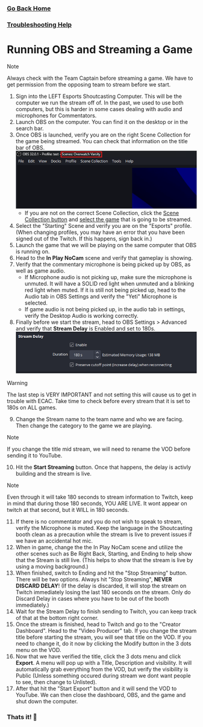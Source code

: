 ### [Go Back Home](/README.md)
### [Troubleshooting Help](/TS/README.md)
# Running OBS and Streaming a Game

> [!NOTE]
> Always check with the Team Captain before streaming a game. We have to get permission from the opposing team to stream before we start.

1. Sign into the LEFT Esports Shoutcasting Computer. This will be the computer we run the stream off of. In the past, we used to use both computers, but this is harder in some cases dealing with audio and microphones for Commentators.
2. Launch OBS on the computer. You can find it on the desktop or in the search bar.
3. Once OBS is launched, verify you are on the right Scene Collection for the game being streamed. You can check that information on the title bar of OBS.\
![](/Assets/currentsc.png)
    - If you are not on the correct Scene Collection, click the [Scene Collection button](/Assets/scenecollection.png) and [select the game](/Assets/scwithscenes.png) that is going to be streamed.
4. Select the "Starting" Scene and verify you are on the "Esports" profile. (When changing profiles, you may have an error that you have been signed out of the Twitch. If this happens, sign back in.)
5. Launch the game that we will be playing on the same computer that OBS is running on.
6. Head to the **In Play NoCam** scene and verify that gameplay is showing.
7. Verify that the commentary microphone is being picked up by OBS, as well as game audio.
    - If Microphone audio is not picking up, make sure the microphone is unmuted. It will have a SOLID red light when unmuted and a blinking red light when muted. If it is still not being picked up, head to the Audio tab in OBS Settings and verify the "Yeti" Microphone is selected.
    - If game audio is not being picked up, in the audio tab in settings, verify the Desktop Audio is working correctly.
8. Finally before we start the stream, head to OBS Settings > Advanced and verify that **Stream Delay** is Enabled and set to 180s.
![](/Assets/delay.png)
> [!WARNING]
> The last step is VERY IMPORTANT and not setting this will cause us to get in trouble with ECAC. Take time to check before every stream that it is set to 180s on ALL games.
9. Change the Stream name to the team name and who we are facing. Then change the category to the game we are playing. 
> [!NOTE]
> If you change the title mid stream, we will need to rename the VOD before sending it to YouTube.
10. Hit the **Start Streaming** button. Once that happens, the delay is activly building and the stream is live.
> [!NOTE]
> Even through it will take 180 seconds to stream information to Twitch, keep in mind that during those 180 seconds, YOU ARE LIVE. It wont appear on twitch at that second, but it WILL in 180 seconds.
11. If there is no commentator and you do not wish to speak to stream, verify the Microphone is muted. Keep the language in the Shoutcasting booth clean as a precaution while the stream is live to prevent issues if we have an accidental hot mic.
12. When in game, change the the In Play NoCam scene and utilize the other scenes such as Be Right Back, Starting, and Ending to help show that the Stream is still live. (This helps to show that the stream is live by using a moving background.)
13. When finished, switch to Ending and hit the "Stop Streaming" button. There will be two options. Always hit "Stop Streaming", **NEVER DISCARD DELAY**! (If the delay is discarded, it will stop the stream on Twitch immediately losing the last 180 seconds on the stream. Only do Discard Delay in cases where you have to be out of the booth immediately.)
14. Wait for the Stream Delay to finish sending to Twitch, you can keep track of that at the bottom right corner.
15. Once the stream is finished, head to Twitch and go to the "Creator Dashboard". Head to the "Video Producer" tab. If you change the stream title before starting the stream, you will see that title on the VOD. If you need to change it, do it now by clicking the Modify button in the 3 dots menu on the VOD.
16. Now that we have verified the title, click the 3 dots menu and click **Export**. A menu will pop up with a Title, Description and visibility. It will automatically grab everything from the VOD, but verify the visibility is Public (Unless something occured during stream we dont want people to see, then change to Unlisted). 
17. After that hit the "Start Export" button and it will send the VOD to YouTube.
We can then close the dashboard, OBS, and the game and shut down the computer.

### Thats it! :tada:
